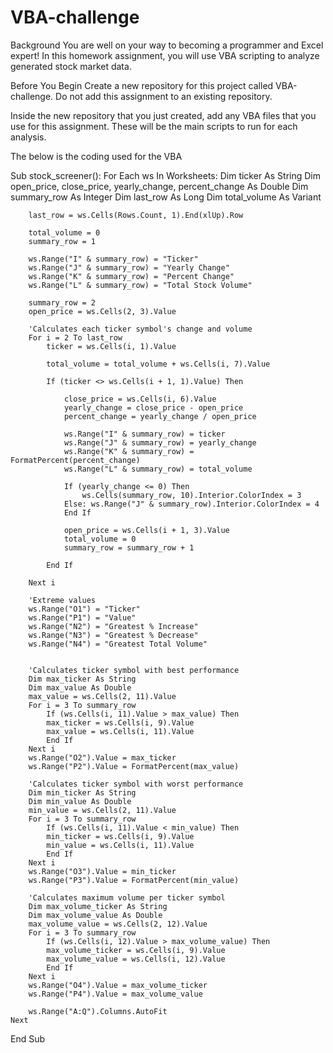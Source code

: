 # VBA-challenge


Background
You are well on your way to becoming a programmer and Excel expert! In this homework assignment, you will use VBA scripting to analyze generated stock market data.

Before You Begin
Create a new repository for this project called VBA-challenge. Do not add this assignment to an existing repository.

Inside the new repository that you just created, add any VBA files that you use for this assignment. These will be the main scripts to run for each analysis.

The below is the coding used for the VBA


Sub stock_screener():
    For Each ws In Worksheets:
        Dim ticker As String
        Dim open_price, close_price, yearly_change, percent_change As Double
        Dim summary_row As Integer
        Dim last_row As Long
        Dim total_volume As Variant
        
        last_row = ws.Cells(Rows.Count, 1).End(xlUp).Row
        
        total_volume = 0
        summary_row = 1
        
        ws.Range("I" & summary_row) = "Ticker"
        ws.Range("J" & summary_row) = "Yearly Change"
        ws.Range("K" & summary_row) = "Percent Change"
        ws.Range("L" & summary_row) = "Total Stock Volume"
        
        summary_row = 2
        open_price = ws.Cells(2, 3).Value
        
        'Calculates each ticker symbol's change and volume
        For i = 2 To last_row
            ticker = ws.Cells(i, 1).Value
            
            total_volume = total_volume + ws.Cells(i, 7).Value
            
            If (ticker <> ws.Cells(i + 1, 1).Value) Then
                
                close_price = ws.Cells(i, 6).Value
                yearly_change = close_price - open_price
                percent_change = yearly_change / open_price
                
                ws.Range("I" & summary_row) = ticker
                ws.Range("J" & summary_row) = yearly_change
                ws.Range("K" & summary_row) = FormatPercent(percent_change)
                ws.Range("L" & summary_row) = total_volume
                
                If (yearly_change <= 0) Then
                    ws.Cells(summary_row, 10).Interior.ColorIndex = 3
                Else: ws.Range("J" & summary_row).Interior.ColorIndex = 4
                End If
            
                open_price = ws.Cells(i + 1, 3).Value
                total_volume = 0
                summary_row = summary_row + 1
    
            End If
     
        Next i
        
        'Extreme values
        ws.Range("O1") = "Ticker"
        ws.Range("P1") = "Value"
        ws.Range("N2") = "Greatest % Increase"
        ws.Range("N3") = "Greatest % Decrease"
        ws.Range("N4") = "Greatest Total Volume"
        

        'Calculates ticker symbol with best performance
        Dim max_ticker As String
        Dim max_value As Double
        max_value = ws.Cells(2, 11).Value
        For i = 3 To summary_row
            If (ws.Cells(i, 11).Value > max_value) Then
            max_ticker = ws.Cells(i, 9).Value
            max_value = ws.Cells(i, 11).Value
            End If
        Next i
        ws.Range("O2").Value = max_ticker
        ws.Range("P2").Value = FormatPercent(max_value)
        
        'Calculates ticker symbol with worst performance
        Dim min_ticker As String
        Dim min_value As Double
        min_value = ws.Cells(2, 11).Value
        For i = 3 To summary_row
            If (ws.Cells(i, 11).Value < min_value) Then
            min_ticker = ws.Cells(i, 9).Value
            min_value = ws.Cells(i, 11).Value
            End If
        Next i
        ws.Range("O3").Value = min_ticker
        ws.Range("P3").Value = FormatPercent(min_value)
        
        'Calculates maximum volume per ticker symbol
        Dim max_volume_ticker As String
        Dim max_volume_value As Double
        max_volume_value = ws.Cells(2, 12).Value
        For i = 3 To summary_row
            If (ws.Cells(i, 12).Value > max_volume_value) Then
            max_volume_ticker = ws.Cells(i, 9).Value
            max_volume_value = ws.Cells(i, 12).Value
            End If
        Next i
        ws.Range("O4").Value = max_volume_ticker
        ws.Range("P4").Value = max_volume_value
        
        ws.Range("A:Q").Columns.AutoFit
    Next

End Sub
